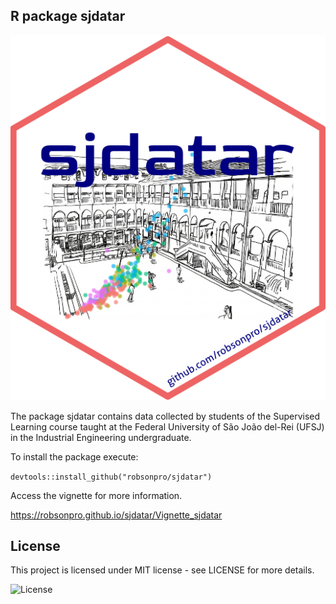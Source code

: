## R package sjdatar

![logo](slsjdatar.png)

The package sjdatar contains data collected by students of the Supervised Learning course taught at the Federal University of São João del-Rei (UFSJ) in the Industrial Engineering undergraduate.

To install the package execute:

`devtools::install_github("robsonpro/sjdatar")`

Access the vignette for more information.

https://robsonpro.github.io/sjdatar/Vignette_sjdatar


## License

This project is licensed under MIT license - see LICENSE for more details.

![License](https://img.shields.io/badge/License-MIT-yellow.svg)
